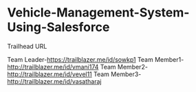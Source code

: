 # Vehicle-Management-System-Using-Salesforce

Trailhead URL

Team Leader-https://trailblazer.me/id/sowkp1
Team Member1-http://trailblazer.me/id/vmani174
Team Member2-http://trailblazer.me/id/vevel11
Team Member3-http://trailblazer.me/id/vasatharaj
